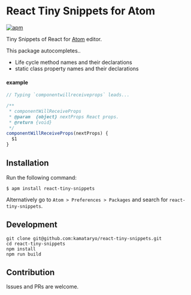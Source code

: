 # React Tiny Snippets for Atom

[![apm](https://img.shields.io/apm/v/react-tiny-snippets.svg)](https://atom.io/packages/react-tiny-snippets)

Tiny Snippets of React for [Atom](https://atom.io/) editor.

This package autocompletes..
- Life cycle method names and their declarations
- static class property names and their declarations

#### example

```javascript
// Typing `componentwillreceiveprops` leads...

/**
 * componentWillReceiveProps
 * @param  {object} nextProps React props.
 * @return {void}
 */
componentWillReceiveProps(nextProps) {
  $1
}
```

## Installation

Run the following command:

```shell
$ apm install react-tiny-snippets
```

Alternatively go to `Atom > Preferences > Packages` and search for `react-tiny-snippets`.

## Development

```shell
git clone git@github.com:kamataryo/react-tiny-snippets.git
cd react-tiny-snippets
npm install
npm run build
```

## Contribution

Issues and PRs are welcome.
